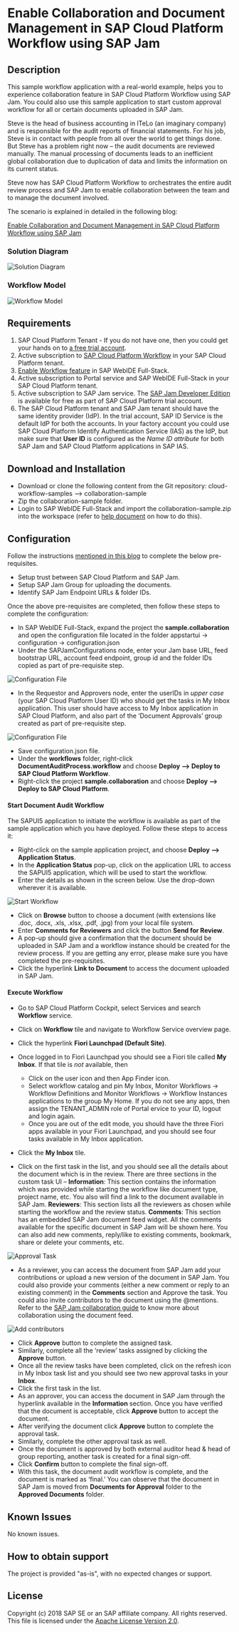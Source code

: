 # Enable Collaboration and Document Management in SAP Cloud Platform Workflow using SAP Jam

## Description
This sample workflow application with a real-world example, helps you to experience collaboration feature in SAP Cloud Platform Workflow using SAP Jam. You could also use this sample application to start custom approval workflow for all or certain documents uploaded in SAP Jam.

Steve is the head of business accounting in ITeLo (an imaginary company) and is responsible for the audit reports of financial statements. For his job, Steve is in contact with people from all over the world to get things done. But Steve has a problem right now – the audit documents are reviewed manually. The manual processing of documents leads to an inefficient global collaboration due to duplication of data and limits the information on its current status.

Steve now has SAP Cloud Platform Workflow to orchestrates the entire audit review process and SAP Jam to enable collaboration between the team and to manage the document involved.

The scenario is explained in detailed in the following blog:

[Enable Collaboration and Document Management in SAP Cloud Platform Workflow using SAP Jam](https://blogs.sap.com/2018/05/03/enable-collaboration-and-document-management-in-sap-cloud-platform-workflow-using-sap-jam/)

### Solution Diagram

![Solution Diagram](https://blogs.sap.com/wp-content/uploads/2018/05/Solution-Diagram.png)

### Workflow Model
![Workflow Model](https://blogs.sap.com/wp-content/uploads/2018/05/WorkflowModel.jpg)

## Requirements
1. SAP Cloud Platform Tenant -  If you do not have one, then you could get your hands on to [a free trial account](http://cloudplatform.sap.com/try.html).
2. Active subscription to [SAP Cloud Platform Workflow](https://www.sap.com/developer/tutorials/cp-workflow-getting-started.html) in your SAP Cloud Platform tenant.
3. [Enable Workflow feature](https://help.sap.com/viewer/f85276c5069a429fa37d1cd352785c25/Cloud/en-US/07adfa6d819a42e9966e63de1a654de4.html) in SAP WebIDE Full-Stack.
4. Active subscription to Portal service and SAP WebIDE Full-Stack in your SAP Cloud Platform tenant.
5. Active subscription to SAP Jam service. The [SAP Jam Developer Edition](https://help.sap.com/viewer/u_collaboration_dev_help/b0d33e22661a44699b163baafb17c9d7.html) is available for free as part of SAP Cloud Platform trial account.
6. The SAP Cloud Platform tenant and SAP Jam tenant should have the same identity provider (IdP). In the trial account, SAP ID Service is the default IdP for both the accounts. In your factory account you could use SAP Cloud Platform Identify Authentication Service (IAS) as the IdP, but make sure that **User ID** is configured as the *Name ID attribute* for both SAP Jam and SAP Cloud Platform applications in SAP IAS.

## Download and Installation
- Download or clone the following content from the Git repository:
cloud-workflow-samples --> collaboration-sample
- Zip the collaboration-sample folder.
- Login to SAP WebIDE Full-Stack and import the collaboration-sample.zip into the workspace (refer to  [help document](https://help.hana.ondemand.com/webide/frameset.htm?344e8c91e33b4ae8b4032709c45776a3.html) on how to do this).

## Configuration
Follow the instructions [mentioned in this blog](https://blogs.sap.com/2018/06/18/pre-requisite-for-sap-cloud-platform-workflow-with-sap-jam-sample-application/) to complete the below pre-requisites.
-  Setup trust between SAP Cloud Platform and SAP Jam.
-  Setup SAP Jam Group for uploading the documents.
-  Identify SAP Jam Endpoint URLs & folder IDs.

Once the above pre-requisites are completed, then follow these steps to complete the configuration:
- In SAP WebIDE Full-Stack, expand the project the **sample.collaboration** and open the configuration file located in the folder appstartui -> configuration -> configuration.json
- Under the SAPJamConfigurations node, enter your Jam base URL, feed bootstrap URL, account feed endpoint, group id and the folder IDs copied as part of pre-requisite step.

![Configuration File](https://blogs.sap.com/wp-content/uploads/2018/06/39.jpg)

- In the Requestor and Approvers node, enter the userIDs in *upper case* (your SAP Cloud Platform User ID) who should get the tasks in My Inbox application. This user should have access to My Inbox application in SAP Cloud Platform, and also part of the ‘Document Approvals’ group created as part of pre-requisite step.

![Configuration File](https://blogs.sap.com/wp-content/uploads/2018/06/40.jpg)

- Save configuration.json file.
- Under the **workflows** folder, right-click **DocumentAuditProcess.workflow** and choose **Deploy --> Deploy to SAP Cloud Platform Workflow**.
- Right-click the project **sample.collaboration** and choose **Deploy --> Deploy to SAP Cloud Platform**.

#### Start Document Audit Workflow
The SAPUI5 application to initiate the workflow is available as part of the sample application which you have deployed. Follow these steps to access it:
- Right-click on the sample application project, and choose **Deploy --> Application Status**.
- In the **Application Status** pop-up, click on the application URL to access the SAPUI5 application, which will be used to start the workflow.
- Enter the details as shown in the screen below. Use the drop-down wherever it is available.

![Start Workflow](https://blogs.sap.com/wp-content/uploads/2018/06/23-1.png)

- Click on **Browse** button to choose a document (with extensions like .doc, .docx, .xls, .xlsx, .pdf, .jpg) from your local file system.
- Enter **Comments for Reviewers** and click the button **Send for Review**.
- A pop-up should give a confirmation that the document should be uploaded in SAP Jam and a workflow instance should be created for the review process. If you are getting any error, please make sure you have completed the pre-requisites.
- Click the hyperlink **Link to Document** to access the document uploaded in SAP Jam.

#### Execute Workflow
- Go to SAP Cloud Platform Cockpit, select Services and search **Workflow**  service.
- Click on **Workflow**  tile and navigate to Workflow Service overview page.
- Click the hyperlink **Fiori Launchpad (Default Site)**.
- Once logged in to Fiori Launchpad you should see a Fiori tile called **My Inbox**. If that tile is *not* available, then 

	- Click on the user icon and then App Finder icon.
	- Select workflow catalog and pin My Inbox, Monitor Workflows -> Workflow Definitions and Monitor Workflows -> Workflow Instances applications to the group My Home. If you do not see any apps, then assign the TENANT_ADMIN role of Portal ervice to your ID, logout and login again. 
	- Once you are out of the edit mode, you should have the three Fiori apps available in your Fiori Launchpad, and you should see four tasks available in My Inbox application.

- Click the **My Inbox** tile.
- Click on the first task in the list, and you should see all the details about the document which is in the review. There are three sections in the custom task UI –
**Information**: This section contains the information which was provided while starting the workflow like document type, project name, etc. You also will find a link to the document available in SAP Jam.
**Reviewers**: This section lists all the reviewers as chosen while starting the workflow and the review status.
**Comments**: This section has an embedded SAP Jam document feed widget. All the comments available for the specific document in SAP Jam will be shown here. You can also add new comments, reply/like to existing comments, bookmark, share or delete your comments, etc.

![Approval Task](https://blogs.sap.com/wp-content/uploads/2018/06/32.png)

- As a reviewer, you can access the document from SAP Jam add your contributions or upload a new version of the document in SAP Jam. You could also provide your comments (either a new comment or reply to an existing comment) in the **Comments** section and Approve the task. You could also invite contributors to the document using the @mentions. Refer to the [SAP Jam collaboration guide](https://help.sap.com/user_guide/sap_jam_user_guide.pdf) to know more about collaboration using the document feed.

![Add contributors](https://blogs.sap.com/wp-content/uploads/2018/05/4-2.png)

- Click **Approve** button to complete the assigned task.
- Similarly, complete all the ‘review’ tasks assigned by clicking the **Approve** button.
- Once all the review tasks have been completed, click on the refresh icon in My Inbox task list and you should see two new approval tasks in your  **Inbox**.
- Click the first task in the list.
- As an approver, you can access the document in SAP Jam through the hyperlink available in the **Information** section. Once you have verified that the document is acceptable, click **Approve** button to accept the document.
- After verifying the document click **Approve** button to complete the approval task.
- Similarly, complete the other approval task as well.
- Once the document is approved by both external auditor head & head of group reporting, another task is created for a final sign-off.
- Click **Confirm** button to complete the final sign-off.
- With this task, the document audit workflow is complete, and the document is marked as ‘final.’ You can observe that the document in SAP Jam is moved from **Documents for Approval** folder to the **Approved Documents** folder.

## Known Issues
No known issues.

## How to obtain support
The project is provided "as-is", with no expected changes or support.

## License
Copyright (c) 2018 SAP SE or an SAP affiliate company. All rights reserved.
This file is licensed under the [Apache License Version 2.0](https://github.wdf.sap.corp/OSPO/guidelines/blob/master/publishing/Apache2.0).
